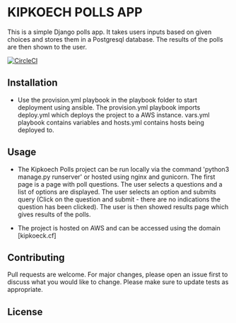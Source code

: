 
KIPKOECH POLLS APP
==================
This is a simple Django polls app. It takes users inputs based on given choices and stores them in a Postgresql database. The results of the polls are then shown to the user.

[![CircleCI](https://circleci.com/gh/DenisBiwott/PollsApp/tree/master.svg?style=svg)](https://circleci.com/gh/DenisBiwott/PollsApp/tree/master)


Installation
------------

- Use the provision.yml playbook in the playbook folder to start deployment using ansible. The provision.yml playbook imports deploy.yml which deploys the project to a AWS instance. vars.yml playbook contains variables and hosts.yml contains hosts being deployed to.


Usage
-----

- The Kipkoech Polls project can be run locally via the command 'python3 manage.py runserver' or hosted using nginx and gunicorn. The first page is a page with poll questions. The user selects a questions and a list of options are displayed. The user selects an option and submits query (Click on the question and submit - there are no indications the question has been clicked). The user is then showed results page which gives results of the polls.

- The project is hosted on AWS and can be accessed using the domain [kipkoeck.cf]


Contributing
------------

Pull requests are welcome. For major changes, please open an issue first to discuss what you would like to change.
Please make sure to update tests as appropriate.


License
-------


